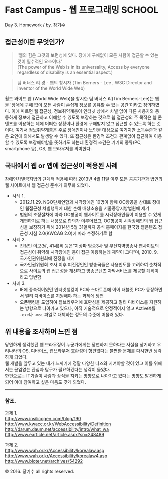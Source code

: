 Fast Campus - 웹 프로그래밍 SCHOOL
==================================
Day 3. Homework / by. 장기수

## 접근성이란 무엇인가?
>'웹의 힘은 그것의 보편성에 있다. 장애에 구애없이 모든 사람이 접근할 수 있는 것이 필수적인 요소이다.'  
>(The power of the Web is in its universality, Access by everyone regardless of disability is an essential aspect.)

>팀 버너스 리 경 - 웹의 창시자 (Tim Berners - Lee , W3C Director and inventor of the World Wide Web)


월드 와이드 웹 (World Wide Web)을 창시한 팀 버너스 리(Tim Berners-Lee)는 웹을 '장애에 구애 없이 모든 사람이 손쉽게 정보를 공유할 수 있는 공간'이라고 정의하였다. 이에 따르면 웹 접근성, 정보취약계층이 인터넷 상에서 차별 없이 다른 사용자와 동등하게 정보에 접근하고 이해할 수 있도록 보장하는 것으로 웹 접근성의 주 목적은 웹 콘텐츠를 이용하는 데에 어떠한 상황이나 환경에 구애받지 않고 접근할 수 있도록 하는 것이다. 여기서 정보취약계층은 주로 장애인이나 노인을 대상으로 여기지만 소득수준과 같은 요인에 의해서도 발생할 수 있다. 또 접근성은 환경적 조건과 관계없이 접근하여 이용할 수 있도록 보장해야함을 뜻하기도 하는데 환경적 조건은 기기의 종류(PC, smartphone 등), OS, 웹 브라우저를 의미한다.

## 국내에서 웹 or 앱에 접근성이 적용된 사례
장애인차별금지법의 단계적 적용에 따라 2013년 4월 11일 이후 모든 공공기관과 법인의 웹 사이트에서 웹 접근성 준수가 의무화 되었다.

- 사례 1.
  - 2012.11.29. NGO단체연합과 시각장애인 10명이 함께 OO항공을 상대로 장애인 웹접근성 차별행위에 대한 손해 배상소송을 서울중앙지방법원에 제기
  - 법원의 조정절차에 따라 OO항공이 웹사이트를 시각장애인들이 이용할 수 있게 개편하기로 하는 내용으로 합의가 이루어졌고, OO항공이 시각장애인의 웹 접근성을 보장하기 위해 2014년 5월 31일까지 공식 홈페이지를 한국형 웹콘텐츠 접근성 지침 2.0(KWCAG 2.0)에 따라 수정하기로 함
- 사례 2.
  - 진정인 이모(남, 41세)씨 등은“지상파 방송3사 및 부산지역방송사 웹사이트의 접근성이 취약해 시각장애인 등이 접근·이용하는데 제약이 크다”며, 2010. 9. 국가인권위원회에 진정을 제기
  - 국가인권위원회 조사 이후 피진정인인 방송국들은 사용빈도를 고려하여 순차적으로 사이트의 웹 접근성을 개선하고 방송콘텐츠 자막서비스를 제공할 계획이라고 답변함
- 사례 3.
  - IE에 종속적이였던 인터넷뱅킹이 PC와 스마트폰에 이어 태블릿 PC가 등장하면서 멀티 디바이스를 지원해야 하는 과제에 당면
  - 오픈뱅킹을 도입하여 웹브라우저에 호환성을 제공하고 멀티 디바이스를 지원하는 방향으로 나아가고 있으나, 아직 기술적으로 안정적이지 않고 ActiveX를 `.exe`나 `.msi` 파일로 대체하는 정도의 수준에 머물러 있다.


## 위 내용을 조사하며 느낀 점
당연하게 생각했던 웹 브라우징이 누군가에게는 당연하지 못하다는 사실을 상기하고 우리나라의 OS, 디바이스, 웹브라우저 호환성이 형편없다는 불편한 문제를 다시한번 생각하게 되었다.  
웹 개발을 앞두고 있는 내가 느끼기에 정말 다양한 니즈와 지켜야할 것이 있고 이를 위해서는 끊임없는 관심과 탐구가 필요하겠다는 생각이 들었다.  
한편으로는 IT기술이 사람과 상식을 지키는 방향으로 나아가고 있다는 방향도 발견하게 되어 이에 참여하고 싶은 마음도 갖게 되었다.

- - -
### 참조.  

과제 1.  
http://www.insilicogen.com/blog/190  
http://www.kwacc.or.kr/WebAccessibility/Definition  
http://darum.daum.net/accessibility/intro/what_wa  
http://www.earticle.net/article.aspx?sn=248489  

과제 2.  
http://www.wah.or.kr/Accessibility/korealaw.asp  
http://www.wah.or.kr/Accessibility/korealaw4.asp  
http://www.bloter.net/archives/54292  

&copy; 2016. 장기수 all rights reserved.
